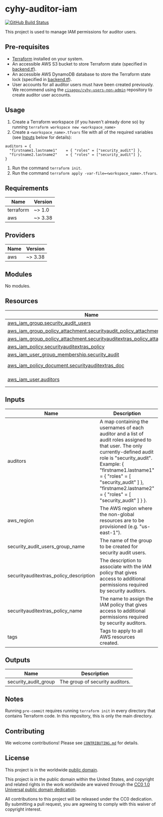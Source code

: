 # cyhy-auditor-iam #

[![GitHub Build Status](https://github.com/cisagov/cyhy-auditor-iam/workflows/build/badge.svg)](https://github.com/cisagov/cyhy-auditor-iam/actions)

This project is used to manage IAM permissions for auditor users.

## Pre-requisites ##

- [Terraform](https://www.terraform.io/) installed on your system.
- An accessible AWS S3 bucket to store Terraform state
  (specified in [backend.tf](backend.tf)).
- An accessible AWS DynamoDB database to store the Terraform state lock
  (specified in [backend.tf](backend.tf)).
- User accounts for all auditor users must have been created previously.  We
  recommend using the
  [`cisagov/cyhy-users-non-admin`](https://github.com/cisagov/cyhy-users-non-admin)
  repository to create auditor user accounts.

## Usage ##

1. Create a Terraform workspace (if you haven't already done so) by running
   `terraform workspace new <workspace_name>`
1. Create a `<workspace_name>.tfvars` file with all of the required
  variables (see [Inputs](#inputs) below for details):

  ```hcl
  auditors = {
    "firstname1.lastname1"    = { "roles" = ["security_audit"] },
    "firstname2.lastname2"    = { "roles" = ["security_audit"] },
  }
  ```

1. Run the command `terraform init`.
1. Run the command `terraform apply
  -var-file=<workspace_name>.tfvars`.

## Requirements ##

| Name | Version |
|------|---------|
| terraform | ~> 1.0 |
| aws | ~> 3.38 |

## Providers ##

| Name | Version |
|------|---------|
| aws | ~> 3.38 |

## Modules ##

No modules.

## Resources ##

| Name | Type |
|------|------|
| [aws_iam_group.security_audit_users](https://registry.terraform.io/providers/hashicorp/aws/latest/docs/resources/iam_group) | resource |
| [aws_iam_group_policy_attachment.securityaudit_policy_attachment](https://registry.terraform.io/providers/hashicorp/aws/latest/docs/resources/iam_group_policy_attachment) | resource |
| [aws_iam_group_policy_attachment.securityauditextras_policy_attachment](https://registry.terraform.io/providers/hashicorp/aws/latest/docs/resources/iam_group_policy_attachment) | resource |
| [aws_iam_policy.securityauditextras_policy](https://registry.terraform.io/providers/hashicorp/aws/latest/docs/resources/iam_policy) | resource |
| [aws_iam_user_group_membership.security_audit](https://registry.terraform.io/providers/hashicorp/aws/latest/docs/resources/iam_user_group_membership) | resource |
| [aws_iam_policy_document.securityauditextras_doc](https://registry.terraform.io/providers/hashicorp/aws/latest/docs/data-sources/iam_policy_document) | data source |
| [aws_iam_user.auditors](https://registry.terraform.io/providers/hashicorp/aws/latest/docs/data-sources/iam_user) | data source |

## Inputs ##

| Name | Description | Type | Default | Required |
|------|-------------|------|---------|:--------:|
| auditors | A map containing the usernames of each auditor and a list of audit roles assigned to that user.  The only currently-defined audit role is "security\_audit".  Example: { "firstname1.lastname1" = { "roles" = [ "security\_audit" ] }, "firstname2.lastname2" = { "roles" = [ "security\_audit" ] } }. | `map(object({ roles = list(string) }))` | n/a | yes |
| aws\_region | The AWS region where the non-global resources are to be provisioned (e.g. "us-east-1"). | `string` | `"us-east-1"` | no |
| security\_audit\_users\_group\_name | The name of the group to be created for security audit users. | `string` | `"security_auditors"` | no |
| securityauditextras\_policy\_description | The description to associate with the IAM policy that gives access to additional permissions required by security auditors. | `string` | `"Allows access to additional resources required by security auditors."` | no |
| securityauditextras\_policy\_name | The name to assign the IAM policy that gives access to additional permissions required by security auditors. | `string` | `"SecurityAuditExtras"` | no |
| tags | Tags to apply to all AWS resources created. | `map(string)` | `{}` | no |

## Outputs ##

| Name | Description |
|------|-------------|
| security\_audit\_group | The group of security auditors. |

## Notes ##

Running `pre-commit` requires running `terraform init` in every directory that
contains Terraform code. In this repository, this is only the main directory.

## Contributing ##

We welcome contributions!  Please see [`CONTRIBUTING.md`](CONTRIBUTING.md) for
details.

## License ##

This project is in the worldwide [public domain](LICENSE).

This project is in the public domain within the United States, and
copyright and related rights in the work worldwide are waived through
the [CC0 1.0 Universal public domain
dedication](https://creativecommons.org/publicdomain/zero/1.0/).

All contributions to this project will be released under the CC0
dedication. By submitting a pull request, you are agreeing to comply
with this waiver of copyright interest.
